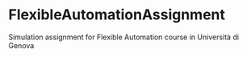 # FlexibleAutomationAssignment
Simulation assignment for Flexible Automation course in Università di Genova
